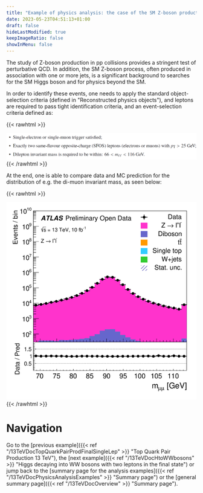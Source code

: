 ```yaml
---
title: "Example of physics analysis: the case of the SM Z-boson production in the two-lepton final state"
date: 2023-05-23T04:51:13+01:00
draft: false
hideLastModified: true
keepImageRatio: false
showInMenu: false
---
```


The study of Z-boson production in pp collisions provides a stringent test of perturbative QCD. In addition, the SM Z-boson process, often produced in association with one or more jets, is a significant background to searches for the SM Higgs boson and for physics beyond the SM.

In order to identify these events, one needs to apply the standard object-selection criteria (defined in "Reconstructed physics objects"), and leptons are required to pass tight identification criteria, and an event-selection criteria defined as:

{{< rawhtml >}}
<CENTER>
<img src="images/DL1.png" width="800" />
</CENTER>
{{< /rawhtml >}}

At the end, one is able to compare data and MC prediction for the distribution of e.g. the di-muon invariant mass, as seen below:

{{< rawhtml >}}
<CENTER>
<img src="images/fig_04h.png" width="600" />
</CENTER>
{{< /rawhtml >}}

# Navigation
Go to the [previous example]({{< ref "/13TeVDocTopQuarkPairProdFinalSingleLep" >}} "Top Quark Pair Production 13 TeV"), the [next example]({{< ref "/13TeVDocHtoWWbosons" >}} "Higgs decaying into WW bosons with two leptons in the final state") or jump back to the [summary page for the analysis examples]({{< ref "/13TeVDocPhysicsAnalysisExamples" >}} "Summary page") or the [general summary page]({{< ref "/13TeVDocOverview" >}} "Summary page").